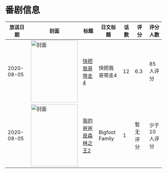 # 番剧信息

|放送日期|封面|标题|日文标题|话数|评分|评分人数|
|---|---|---|---|---|---|---|
|2020-08-05|<img src="https://lain.bgm.tv/pic/cover/c/9b/ac/311978_yYxrh.jpg" alt="封面" style="width:150px;height:200px;object-fit:cover;">|[快把我哥带走4](https://bangumi.tv/subject/311978)|快把我哥带走4|12|6.3|85人评分|
|2020-08-05|<img src="https://lain.bgm.tv/pic/cover/c/b4/24/344606_YflyU.jpg" alt="封面" style="width:150px;height:200px;object-fit:cover;">|[我的爸爸是森林之王2](https://bangumi.tv/subject/344606)|Bigfoot Family|1|暂无评分|少于10人评分|

